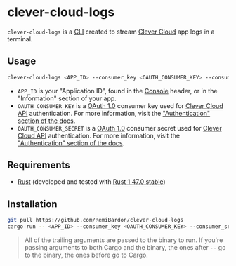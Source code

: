 # clever-cloud-logs

`clever-cloud-logs` is a [CLI](https://en.wikipedia.org/wiki/Command-line_interface) created to stream [Clever Cloud](https://www.clever-cloud.com/) app logs in a terminal.

## Usage

```sh
clever-cloud-logs <APP_ID> --consumer_key <OAUTH_CONSUMER_KEY> --consumer_secret <OAUTH_CONSUMER_SECRET>
```

* `APP_ID` is your "Application ID", found in the [Console](https://console.clever-cloud.com/) header, or in the "Information" section of your app.
* `OAUTH_CONSUMER_KEY` is a [OAuth 1.0](https://oauth.net/core/1.0/) consumer key used for [Clever Cloud API](https://www.clever-cloud.com/doc/clever-cloud-apis/cc-api/) authentication. For more information, visit the ["Authentication" section of the docs](https://www.clever-cloud.com/doc/clever-cloud-apis/cc-api/#-create-consumers-tokens-).
* `OAUTH_CONSUMER_SECRET` is a [OAuth 1.0](https://oauth.net/core/1.0/) consumer secret used for [Clever Cloud API](https://www.clever-cloud.com/doc/clever-cloud-apis/cc-api/) authentication. For more information, visit the ["Authentication" section of the docs](https://www.clever-cloud.com/doc/clever-cloud-apis/cc-api/#-create-consumers-tokens-).

## Requirements

* [Rust](https://www.rust-lang.org/) (developed and tested with [Rust 1.47.0 stable](https://blog.rust-lang.org/2020/10/08/Rust-1.47.html))

## Installation

```sh
git pull https://github.com/RemiBardon/clever-cloud-logs
cargo run -- <APP_ID> --consumer_key <OAUTH_CONSUMER_KEY> --consumer_secret <OAUTH_CONSUMER_SECRET>
```

> All of the trailing arguments are passed to the binary to run. If you're passing arguments to both Cargo and the binary, the ones after `--` go to the binary, the ones before go to Cargo.
